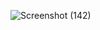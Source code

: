 ![Screenshot (142)](https://github.com/user-attachments/assets/0566237b-3de9-4313-bd1b-1153f52af4d2)
